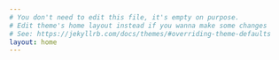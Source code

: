 ```yaml
---
# You don't need to edit this file, it's empty on purpose.
# Edit theme's home layout instead if you wanna make some changes
# See: https://jekyllrb.com/docs/themes/#overriding-theme-defaults
layout: home
---
```

<div>
<!--include map
-->
   <!-- <div id="map" style="height: 600px;width:800px;"></div>
   --> 
    <div id="map" style="width:90%; height:500px !important"></div>
    <!--<div id="map" style="height: 600 px;width:90%;"></div>
   --> 
    <script type="text/javascript">

var map;


function initMap() {
var location = [

{% include mapmarker.csv %}

  ];

var center = new google.maps.LatLng(-43.4419, -70.1419);
var options = {
  'zoom': 4,
  'center': center,
  'mapTypeId': google.maps.MapTypeId.ROADMAP
};

var map = new google.maps.Map(document.getElementById("map"), options);

       
var markers = [];
var infowindow = null
     infowindow = new google.maps.InfoWindow({

       //content: info
           }); 
           
          
for (var i = 0; i < location.length; i++) {
    //var infocontent='The address name'+location[i][0];
      
    var plantinfo='<p>'
   // var imagealign = <IMG BORDER="0" ALIGN="Left" SRC=location[i][0]>
   // for (var p = 0; p < location[i][4].length; p++) {
    taglist=location[i][4]
   if (taglist[0]==="no info yet"){
        	plantinfo=taglist
        	}
        	 else if ( taglist.length===2){
        	plantinfo= "<p> Gattung: " + taglist[1] +"</p>"+ " Art: " + taglist[0] }
        	
        	else if ( taglist.length===1){
        	plantinfo= "<p>" + taglist[0] +"</p>" 
        	}
        	
        	var picdate='<p>'+ "date of picture: " +location[i][5] 	+'<br />'
        	var picid=  "picture ID: " + location[i][0] 	+'</p>'
        	var picinfo = '<h3>Image information</h3>'+ picdate+picid
        	
        	
        	plantinfo='<p>'+plantinfo +'</p>'+ picinfo
         
           	
        	
  //}  
    
    //	var plantinfo =location[i][4][p]
    //	plantinfo = plantinfo+"<b>"+location[i][4][p]+"</b>"+', '
      
      
    //  }
  //  plantinfo = plantinfo.replace(/,\s*$/, ""); 
 //   plantinfo="<p>"+plantinfo+"</p>"
         var image= {
            url: location[i][3],
            scaledSize: new google.maps.Size(50, 50)
         }
 
 
        var marker = new google.maps.Marker({
            position: new google.maps.LatLng(location[i][1], location[i][2]),
            map: map,
            icon:  image,
            title: location[i][0],
           // info: imagealign+plantinfo
            info: '<div><IMG style="width:80%" BORDER="0" ALIGN="Left" SRC="'
                  +location[i][3]+'"></div>'+
                  '<div style="clear:left;">'+
            
                  '<h2>Plant information</h2>'+ '</div>'+
                  '<div>'+'</p>'+'</div>'+
                  plantinfo
                  //'<div style="width: 650px; height 450px">
            
            
            
        });
//console.log('<IMG BORDER="0" ALIGN="Left" SRC="'+location[i][3]+'">'+plantinfo
//            );

        
        
        google.maps.event.addListener(marker, 'click', (function(marker, i) {
        return function() {
        // center on marker
        map.setCenter(marker.getPosition());
        // open the infowindow
        infowindow.setContent(this.info);
        infowindow.open(map, this);
        }
        })(marker, i));
        
        markers.push(marker);  //push individual marker onto global array
        
        }


var mcOptions = {gridSize: 50, maxZoom: 12};


var markerCluster = new MarkerClusterer(map, markers, mcOptions, {imagePath: 'https://developers.google.com/maps/documentation/javascript/examples/markerclusterer/m'});

};


    
  
//function AutoCenter() { 
//  Create a new viewpoint bound 
//var bounds = new google.maps.LatLngBounds(); 
//  Go through each... 
//$.each(markers, function (index, marker) { 
//bounds.extend(marker.position); 
//}); 
//  Fit these bounds to the map 
//map.fitBounds(bounds); 
//}
  
  
    


  </script>
   
  
  
  <script src="https://developers.google.com/maps/documentation/javascript/examples/markerclusterer/markerclusterer.js">
  </script>
  
  <!-- mit key für plantmap-->
 <script async defer
  src="https://maps.googleapis.com/maps/api/js?key=AIzaSyCUtGESjuDKUpyhlmag9CbYupSnbVYqWz8 	
&callback=initMap">
  </script>
  
 </div>